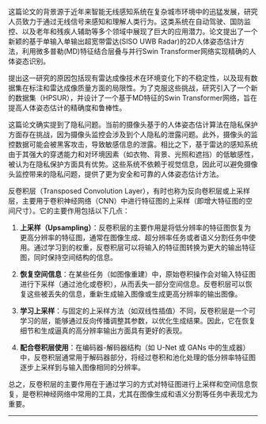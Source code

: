 这篇论文的背景源于近年来智能无线感知系统在复杂城市环境中的迅猛发展，研究人员致力于通过无线信号来感知和理解人类行为。这类系统在自动驾驶、国防监控、以及老年和残疾人辅助等多个领域中展现了巨大的应用潜力。论文提出了一个新颖的基于单输入单输出超宽带雷达(SISO UWB Radar)的2D人体姿态估计方法，利用微多普勒(MD)特征结合层叠与并行Swin Transformer网络实现精确的人体姿态识别。

提出这一研究的原因包括现有雷达成像技术在环境变化下的不稳定性，以及现有数据集在标注和雷达成像质量方面的局限性。为了克服这些挑战，研究引入了一个新的数据集（HPSUR），并设计了一个基于MD特征的Swin Transformer网络，旨在提高人体姿态估计的精确度和鲁棒性。

这篇论文确实提到了隐私问题。当前的摄像头基于的人体姿态估计算法在隐私保护方面存在挑战，因为摄像头监控会涉及到个人隐私的泄露问题。此外，摄像头的监控数据可能会被黑客攻击，导致敏感信息的泄露。相比之下，基于雷达的感知系统由于其强大的穿透能力和对环境因素（如衣物、背景、光照和遮挡）的低敏感性，被认为在隐私保护方面具有优势。这些系统不依赖于视觉信息，因此可以避免摄像头监控带来的隐私问题，提供了更为安全和可靠的人体姿态估计方法。

反卷积层（Transposed Convolution Layer），有时也称为反向卷积层或上采样层，主要用于卷积神经网络（CNN）中进行特征图的上采样（即增大特征图的空间尺寸）。它的主要作用包括以下几点：

1. **上采样（Upsampling）**：反卷积层的主要作用是将低分辨率的特征图恢复为更高分辨率的特征图，通常在图像生成、超分辨率任务或者语义分割任务中使用。通过学习到的权重，反卷积层可以将输入的特征图转换为更大的输出特征图，同时保持空间结构的信息。

2. **恢复空间信息**：在某些任务（如图像重建）中，原始卷积操作会对输入特征图进行下采样（通过池化或卷积），从而丢失一部分空间信息。反卷积层可以恢复这些被丢失的信息，重新生成输入图像或生成更高分辨率的输出图像。

3. **学习上采样**：与固定的上采样方法（如双线性插值）不同，反卷积层是一个可学习的层，能够通过反向传播调整其参数，以优化生成结果。因此，它在恢复细节和生成逼真的高分辨率输出方面具有更好的表现。

4. **配合卷积层使用**：在编码器-解码器结构（如 U-Net 或 GANs 中的生成器）中，反卷积层通常用于解码器部分，将经过卷积和池化处理的低分辨率特征图逐步上采样到与输入图像相同的分辨率。

总之，反卷积层的主要作用在于通过学习的方式对特征图进行上采样和空间信息恢复，是卷积神经网络中常用的工具，尤其在图像生成和语义分割等任务中表现尤为重要。
***
